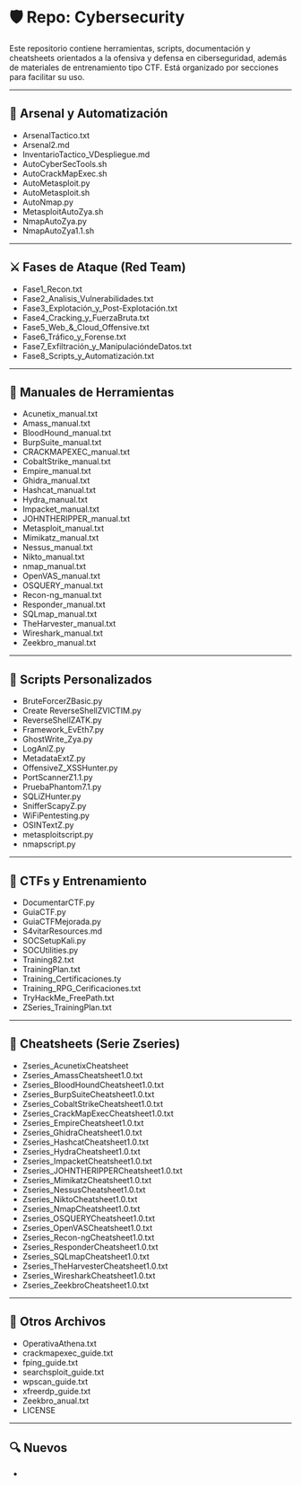 # 🛡️ Repo: Cybersecurity

Este repositorio contiene herramientas, scripts, documentación y cheatsheets orientados a la ofensiva y defensa en ciberseguridad, además de materiales de entrenamiento tipo CTF. Está organizado por secciones para facilitar su uso.

---

## 🧰 Arsenal y Automatización

- ArsenalTactico.txt  
- Arsenal2.md  
- InventarioTactico_VDespliegue.md  
- AutoCyberSecTools.sh  
- AutoCrackMapExec.sh  
- AutoMetasploit.py  
- AutoMetasploit.sh  
- AutoNmap.py  
- MetasploitAutoZya.sh  
- NmapAutoZya.py  
- NmapAutoZya1.1.sh  

---

## ⚔️ Fases de Ataque (Red Team)

- Fase1_Recon.txt  
- Fase2_Analisis_Vulnerabilidades.txt  
- Fase3_Explotación_y_Post-Explotación.txt  
- Fase4_Cracking_y_FuerzaBruta.txt  
- Fase5_Web_&_Cloud_Offensive.txt  
- Fase6_Tráfico_y_Forense.txt  
- Fase7_Exfiltración_y_ManipulacióndeDatos.txt  
- Fase8_Scripts_y_Automatización.txt  

---

## 📖 Manuales de Herramientas

- Acunetix_manual.txt  
- Amass_manual.txt  
- BloodHound_manual.txt  
- BurpSuite_manual.txt  
- CRACKMAPEXEC_manual.txt  
- CobaltStrike_manual.txt  
- Empire_manual.txt  
- Ghidra_manual.txt  
- Hashcat_manual.txt  
- Hydra_manual.txt  
- Impacket_manual.txt  
- JOHNTHERIPPER_manual.txt  
- Metasploit_manual.txt  
- Mimikatz_manual.txt  
- Nessus_manual.txt  
- Nikto_manual.txt  
- nmap_manual.txt  
- OpenVAS_manual.txt  
- OSQUERY_manual.txt  
- Recon-ng_manual.txt  
- Responder_manual.txt  
- SQLmap_manual.txt  
- TheHarvester_manual.txt  
- Wireshark_manual.txt  
- Zeekbro_manual.txt  

---

## 🧪 Scripts Personalizados

- BruteForcerZBasic.py  
- Create ReverseShellZVICTIM.py  
- ReverseShellZATK.py  
- Framework_EvEth7.py  
- GhostWrite_Zya.py  
- LogAnlZ.py  
- MetadataExtZ.py  
- OffensiveZ_XSSHunter.py  
- PortScannerZ1.1.py  
- PruebaPhantom7.1.py  
- SQLiZHunter.py  
- SnifferScapyZ.py  
- WiFiPentesting.py  
- OSINTextZ.py  
- metasploitscript.py  
- nmapscript.py  

---

## 🧠 CTFs y Entrenamiento

- DocumentarCTF.py  
- GuiaCTF.py  
- GuiaCTFMejorada.py  
- S4vitarResources.md  
- SOCSetupKali.py  
- SOCUtilities.py  
- Training82.txt  
- TrainingPlan.txt  
- Training_Certificaciones.ty  
- Training_RPG_Cerificaciones.txt  
- TryHackMe_FreePath.txt  
- ZSeries_TrainingPlan.txt  

---

## 📜 Cheatsheets (Serie Zseries)

- Zseries_AcunetixCheatsheet  
- Zseries_AmassCheatsheet1.0.txt  
- Zseries_BloodHoundCheatsheet1.0.txt  
- Zseries_BurpSuiteCheatsheet1.0.txt  
- Zseries_CobaltStrikeCheatsheet1.0.txt  
- Zseries_CrackMapExecCheatsheet1.0.txt  
- Zseries_EmpireCheatsheet1.0.txt  
- Zseries_GhidraCheatsheet1.0.txt  
- Zseries_HashcatCheatsheet1.0.txt  
- Zseries_HydraCheatsheet1.0.txt  
- Zseries_ImpacketCheatsheet1.0.txt  
- Zseries_JOHNTHERIPPERCheatsheet1.0.txt  
- Zseries_MimikatzCheatsheet1.0.txt  
- Zseries_NessusCheatsheet1.0.txt  
- Zseries_NiktoCheatsheet1.0.txt  
- Zseries_NmapCheatsheet1.0.txt  
- Zseries_OSQUERYCheatsheet1.0.txt  
- Zseries_OpenVASCheatsheet1.0.txt  
- Zseries_Recon-ngCheatsheet1.0.txt  
- Zseries_ResponderCheatsheet1.0.txt  
- Zseries_SQLmapCheatsheet1.0.txt  
- Zseries_TheHarvesterCheatsheet1.0.txt  
- Zseries_WiresharkCheatsheet1.0.txt  
- Zseries_ZeekbroCheatsheet1.0.txt  

---

## 📄 Otros Archivos

- OperativaAthena.txt  
- crackmapexec_guide.txt  
- fping_guide.txt  
- searchsploit_guide.txt  
- wpscan_guide.txt  
- xfreerdp_guide.txt  
- Zeekbro_anual.txt  
- LICENSE  

---

## 🔍 Nuevos
- 
